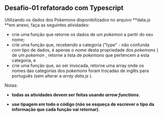 ## Desafio-01 refatorado com Typescript

Utilizando os dados dos Pokemons disponibilizados no arquivo **data.js **em anexo, faça as seguintes atividades:

- crie uma função que retorne os dados de um _pokemon_ a partir do seu nome;
- crie uma função que, recebendo a categoria ("type" - não confunda com tipo de dados, é apenas o nome desta propriedade dos _pokemons_ ) de um _pokemon_ , retorne a lista de _pokemons_ que pertencem a esta categoria, e
- crie uma função que, ao ser invocada, retorne uma array onde os nomes das categorias dos _pokemons_ foram trocadas de inglês para português (sem alterar a _array_ _data.js_ ).

Notas:

- **todas as atividades devem ser feitas usando _arrow functions._**

* **use tipagem em todo o código (não se esqueça de escrever o tipo da informação que cada função vai retornar).**
